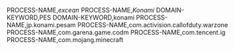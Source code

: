 PROCESS-NAME,*excean*
PROCESS-NAME,*Konami*
DOMAIN-KEYWORD,PES
DOMAIN-KEYWORD,konami
PROCESS-NAME,jp.konami.pesam
PROCESS-NAME,com.activision.callofduty.warzone
PROCESS-NAME,com.garena.game.codm
PROCESS-NAME,com.tencent.ig
PROCESS-NAME,com.mojang.minecraft
